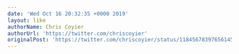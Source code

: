 ```yaml
---
date: 'Wed Oct 16 20:32:35 +0000 2019'
layout: like
authorName: Chris Coyier
authorUrl: 'https://twitter.com/chriscoyier'
originalPost: 'https://twitter.com/chriscoyier/status/1184567839765614592'
---
```


